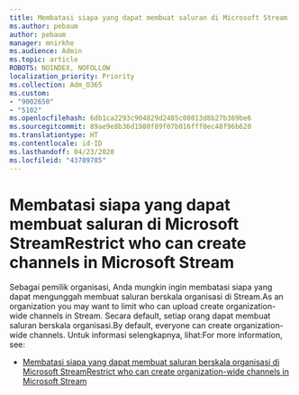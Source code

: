 ```yaml
---
title: Membatasi siapa yang dapat membuat saluran di Microsoft Stream
ms.author: pebaum
author: pebaum
manager: mnirkhe
ms.audience: Admin
ms.topic: article
ROBOTS: NOINDEX, NOFOLLOW
localization_priority: Priority
ms.collection: Adm_O365
ms.custom:
- "9002650"
- "5102"
ms.openlocfilehash: 6db1ca2293c904829d2485c08013d8b27b369be6
ms.sourcegitcommit: 89ae9e8b36d1980f89f07b016fff0ec48f96b620
ms.translationtype: HT
ms.contentlocale: id-ID
ms.lasthandoff: 04/23/2020
ms.locfileid: "43789785"
---
```

# <a name="restrict-who-can-create-channels-in-microsoft-stream"></a><span data-ttu-id="4f847-102">Membatasi siapa yang dapat membuat saluran di Microsoft Stream</span><span class="sxs-lookup"><span data-stu-id="4f847-102">Restrict who can create channels in Microsoft Stream</span></span>

<span data-ttu-id="4f847-103">Sebagai pemilik organisasi, Anda mungkin ingin membatasi siapa yang dapat mengunggah membuat saluran berskala organisasi di Stream.</span><span class="sxs-lookup"><span data-stu-id="4f847-103">As an organization you may want to limit who can upload create organization-wide channels in Stream.</span></span> <span data-ttu-id="4f847-104">Secara default, setiap orang dapat membuat saluran berskala organisasi.</span><span class="sxs-lookup"><span data-stu-id="4f847-104">By default, everyone can create organization-wide channels.</span></span> <span data-ttu-id="4f847-105">Untuk informasi selengkapnya, lihat:</span><span class="sxs-lookup"><span data-stu-id="4f847-105">For more information, see:</span></span>

- [<span data-ttu-id="4f847-106">Membatasi siapa yang dapat membuat saluran berskala organisasi di Microsoft Stream</span><span class="sxs-lookup"><span data-stu-id="4f847-106">Restrict who can create organization-wide channels in Microsoft Stream</span></span>](https://docs.microsoft.com/stream/restrict-companywide-channels)
